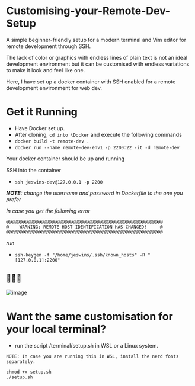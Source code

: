 # Customising-your-Remote-Dev-Setup

A simple beginner-friendly setup for a modern terminal and Vim editor for remote development through SSH.

The lack of color or graphics with endless lines of plain text is not an ideal development environment but it can be customised with endless variations to make it look and feel like one.

Here, I have set up a docker container with SSH enabled for a remote development environment for web dev.

# Get it Running

- Have Docker set up.
- After cloning, `cd into \Docker` and execute the following commands
- `docker build -t remote-dev .`
- `docker run --name remote-dev-env1 -p 2200:22 -it -d remote-dev`

Your docker container should be up and running

SSH into the container

- `ssh jeswins-dev@127.0.0.1 -p 2200`

_**NOTE:** change the username and password in Dockerfile to the one you prefer_

_In case you get the following error_

```
@@@@@@@@@@@@@@@@@@@@@@@@@@@@@@@@@@@@@@@@@@@@@@@@@@@@@@@@@@@
@    WARNING: REMOTE HOST IDENTIFICATION HAS CHANGED!     @
@@@@@@@@@@@@@@@@@@@@@@@@@@@@@@@@@@@@@@@@@@@@@@@@@@@@@@@@@@@
```

_run_

- `ssh-keygen -f "/home/jeswins/.ssh/known_hosts" -R "[127.0.0.1]:2200"`

## 🚀🚀🚀

![image](https://github.com/Jeswin-8801/Customising-your-Remote-Dev-Environment/assets/169489768/703f25f2-2da8-47fb-929d-784f69ecee83)

# Want the same customisation for your local terminal?

- run the script /terminal/setup.sh in WSL or a Linux system.

`NOTE: In case you are running this in WSL, install the nerd fonts separately.`

```shell
chmod +x setup.sh
./setup.sh
```
